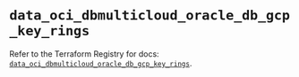 # `data_oci_dbmulticloud_oracle_db_gcp_key_rings`

Refer to the Terraform Registry for docs: [`data_oci_dbmulticloud_oracle_db_gcp_key_rings`](https://registry.terraform.io/providers/hashicorp/oci/7.19.0/docs/data-sources/dbmulticloud_oracle_db_gcp_key_rings).

